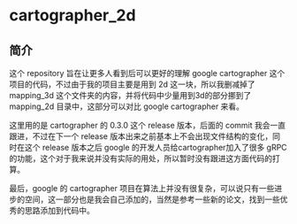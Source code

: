 # cartographer_2d

## 简介
这个 repository 旨在让更多人看到后可以更好的理解 google cartographer 这个项目的代码，不过由于我的项目主要是用到 2d 这一块，所以我删减掉了 mapping_3d 这个文件夹的内容，并将代码中少量用到3d的部分挪到了 mapping_2d 目录中，这部分可以对比 google cartographer 来看。

这里用的是 cartographer 的 0.3.0 这个 release 版本，后面的 commit 我会一直跟进，不过在下一个 release 版本出来之前基本上不会出现文件结构的变化，同时在这个 release 版本之后 google 的开发人员给cartographer加入了很多 gRPC 的功能，这个对于我来说并没有实际的用处，所以暂时没有跟进这方面代码的打算。

最后，google 的 cartographer 项目在算法上并没有很复杂，可以说只有一些进步的空间，这一部分也是我会自己添加的，当然是参考一些新的论文，找到一些优秀的思路添加到代码中。
